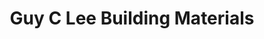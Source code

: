 ---
title: "Guy C Lee Building Materials"
url: /clayton/guy-c-lee-building-materials/
shop: Baumarkt
---